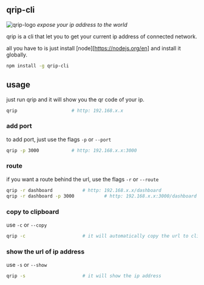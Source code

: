 ## qrip-cli

![qrip-logo]('./assets/logo.png')
_expose your ip address to the world_

qrip is a cli that let you to get your current ip address of connected network. 

all you have to is just install [node][https://nodejs.org/en] and install it globally.

```bash
npm install -g qrip-cli
```

## usage

just run qrip and it will show you the qr code of your ip.

```bash
qrip                    # http: 192.168.x.x
```

### add port

to add port, just use the flags `-p` or `--port`

```bash
qrip -p 3000            # http: 192.168.x.x:3000
```

### route

if you want a route behind the url, use the flags `-r` or `--route`

```bash
qrip -r dashboard           # http: 192.168.x.x/dashboard
qrip -r dashboard -p 3000           # http: 192.168.x.x:3000/dashboard
```

### copy to clipboard

use `-c` or `--copy`

```bash
qrip -c                     # it will automatically copy the url to clipboard
```

### show the url of ip address

use `-s` or `--show`

```bash
qrip -s                     # it will show the ip address
```


